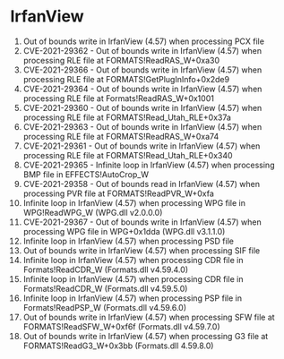 # IrfanView

1. Out of bounds write in IrfanView (4.57) when processing PCX file
2. CVE-2021-29362 - Out of bounds write in IrfanView (4.57) when processing RLE file at FORMATS!ReadRAS_W+0xa30
3. CVE-2021-29366 - Out of bounds write in IrfanView (4.57) when processing RLE file at FORMATS!GetPlugInInfo+0x2de9
4. CVE-2021-29364 - Out of bounds write in IrfanView (4.57) when processing RLE file at Formats!ReadRAS_W+0x1001
5. CVE-2021-29360 - Out of bounds write in IrfanView (4.57) when processing RLE file at FORMATS!Read_Utah_RLE+0x37a
6. CVE-2021-29363 - Out of bounds write in IrfanView (4.57) when processing RLE file at FORMATS!ReadRAS_W+0xa74
7. CVE-2021-29361 - Out of bounds write in IrfanView (4.57) when processing RLE file at FORMATS!Read_Utah_RLE+0x340
8. CVE-2021-29365 - Infinite loop in IrfanView (4.57) when processing BMP file in EFFECTS!AutoCrop_W
9. CVE-2021-29358 - Out of bounds read in IrfanView (4.57) when processing PVR file at FORMATS!ReadPVR_W+0xfa
10. Infinite loop in IrfanView (4.57) when processing WPG file in WPG!ReadWPG_W (WPG.dll v2.0.0.0)
11. CVE-2021-29367 - Out of bounds write in IrfanView (4.57) when processing WPG file in WPG+0x1dda (WPG.dll v3.1.1.0)
12. Infinite loop in IrfanView (4.57) when processing PSD file
13. Out of bounds write in IrfanView (4.57) when processing SIF file
14. Infinite loop in IrfanView (4.57) when processing CDR file in Formats!ReadCDR_W (Formats.dll v4.59.4.0)
15. Infinite loop in IrfanView (4.57) when processing CDR file in Formats!ReadCDR_W (Formats.dll v4.59.5.0)
16. Infinite loop in IrfanView (4.57) when processing PSP file in Formats!ReadPSP_W (Formats.dll v4.59.6.0)
17. Out of bounds write in IrfanView (4.57) when processing SFW file at FORMATS!ReadSFW_W+0xf6f (Formats.dll v4.59.7.0)
18. Out of bounds write in IrfanView (4.57) when processing G3 file at FORMATS!ReadG3_W+0x3bb (Formats.dll 4.59.8.0)
